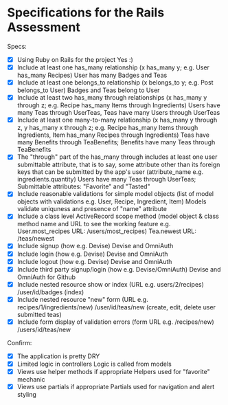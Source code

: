 # Specifications for the Rails Assessment

Specs:
- [x] Using Ruby on Rails for the project
        Yes :)
- [x] Include at least one has_many relationship (x has_many y; e.g. User has_many Recipes) 
        User has many Badges and Teas
- [x] Include at least one belongs_to relationship (x belongs_to y; e.g. Post belongs_to User)
        Badges and Teas belong to User
- [x] Include at least two has_many through relationships (x has_many y through z; e.g. Recipe has_many Items through Ingredients)
        Users have many Teas through UserTeas, Teas have many Users through UserTeas
- [x] Include at least one many-to-many relationship (x has_many y through z, y has_many x through z; e.g. Recipe has_many Items through Ingredients, Item has_many Recipes through Ingredients)
        Teas have many Benefits through TeaBenefits; Benefits have many Teas through TeaBenefits
- [x] The "through" part of the has_many through includes at least one user submittable attribute, that is to say, some attribute other than its foreign keys that can be submitted by the app's user (attribute_name e.g. ingredients.quantity)
        Users have many Teas through UserTeas; Submittable attributes: "Favorite" and "Tasted"
- [x] Include reasonable validations for simple model objects (list of model objects with validations e.g. User, Recipe, Ingredient, Item)
        Models validate uniquness and presence of "name" attribute
- [x] Include a class level ActiveRecord scope method (model object & class method name and URL to see the working feature e.g. User.most_recipes URL: /users/most_recipes)
        Tea.newest URL: /teas/newest
- [x] Include signup (how e.g. Devise)
        Devise and OmniAuth
- [x] Include login (how e.g. Devise)
        Devise and OmniAuth
- [x] Include logout (how e.g. Devise)
        Devise and OmniAuth
- [x] Include third party signup/login (how e.g. Devise/OmniAuth)
        Devise and OmniAuth for Github
- [x] Include nested resource show or index (URL e.g. users/2/recipes)
        /user/id/badges (index)
- [x] Include nested resource "new" form (URL e.g. recipes/1/ingredients/new)
        /user/id/teas/new (create, edit, delete user submitted teas)
- [x] Include form display of validation errors (form URL e.g. /recipes/new)
        /users/id/teas/new

Confirm:
- [x] The application is pretty DRY
- [x] Limited logic in controllers
        Logic is called from models
- [x] Views use helper methods if appropriate
        Helpers used for "favorite" mechanic
- [x] Views use partials if appropriate
        Partials used for navigation and alert styling